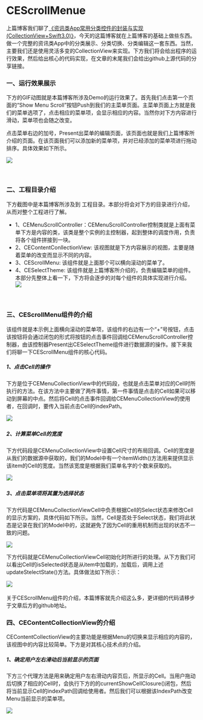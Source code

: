 # CEScrollMenue

上篇博客我们聊了[《资讯类App常用分类控件的封装与实现(CollectionView+Swift3.0)》](http://www.cnblogs.com/ludashi/p/6638942.html)，今天的这篇博客就在上篇博客的基础上做些东西。做一个完整的资讯类App中的分类展示、分类切换、分类编辑这一套东西。当然，主要我们还是使用灵活多变的CollectionView来实现。下方我们将会给出程序的运行效果，然后给出核心的代码实现，在文章的末尾我们会给出github上源代码的分享链接。


### 一、运行效果展示

下方的GIF动图就是本篇博客所涉及Demo的运行效果了。首先我们点击第一个页面的“Show Menu Scroll”按钮Push到我们的主菜单页面。主菜单页面上方就是我们的菜单选项了，点击相应的菜单项，会显示相应的内容。当然你对下方内容进行滑动，菜单项也会随之改变。

点击菜单右边的加号，Present出菜单的编辑页面，该页面也就是我们上篇博客所介绍的页面。在该页面我们可以添加新的菜单项，并对已经添加的菜单项进行拖动排序。具体效果如下所示。

![](http://images2015.cnblogs.com/blog/545446/201703/545446-20170331110222102-2041088892.gif)

　　

 

 

### 二、工程目录介绍

下方截图中是本篇博客所涉及到 工程目录。本部分将会对下方的目录进行介绍，从而对整个工程进行了解。

* 1、CEMenuScrollController：CEMenuScrollController控制类就是上面有菜单下方是内容的类，该类是整个实例的主控制器，起到整体的调度作用，负责将各个组件拼接到一块。
* 2、CEContentConllectionView: 该视图就是下方内容展示的视图，主要是随着菜单的改变而显示不同的内容。
* 3、CEScrollMenu: 该组件就是上面那个可以横向滚动的菜单了。
* 4、CESelectTheme: 该组件就是上篇博客所介绍的，负责编辑菜单的组件。
本部分先整体上看一下，下方将会逐步的对每个组件的具体实现进行介绍。
![](http://images2015.cnblogs.com/blog/545446/201703/545446-20170331112912070-485115622.png)

　　

 

 

 

### 三、CEScrollMenu组件的介绍

该组件就是本示例上面横向滚动的菜单项，该组件的右边有一个“+”号按钮，点击该按钮将会通过闭包的形式将按钮的点击事件回调给CEMenuScrollController控制器，由该控制器Present出CESelectTheme组件进行数据源的操作。接下来我们将聊一下CEScrollMenu组件的核心代码。

 

##### 1、点击Cell的操作

下方是位于CEMenuCollectionView中的代码段，也就是点击菜单对应的Cell时所执行的方法。在该方法中主要做了两件事情，第一件事情是点击的Cell如果可以移动到屏幕的中点。然后将Cell的点击事件回调给CEMenuCollectionView的使用者，在回调时，要传入当前点击Cell的indexPath。

![](http://images2015.cnblogs.com/blog/545446/201703/545446-20170331142728664-923825582.png)
　　

 

##### 2、计算菜单Cell的宽度

下方代码段是CEMenuCollectionView中设置Cell尺寸的布局回调。Cell的宽度是从我们的数据源中获取的，我们的Model中有一个itemWidth()方法用来提供显示该item的Cell的宽度。当然该宽度是根据我们菜单名字的个数来获取的。

![](http://images2015.cnblogs.com/blog/545446/201703/545446-20170331150042727-1420540607.png)
　　

 

##### 3、点击菜单项将其置为选择状态

下方代码是CEMenuCollectionViewCell中负责根据Cell的Select状态来修改Cell的显示方案的，具体代码如下所示。当然，Cell是否处于Select状态，我们将此状态是记录在我们的Model中的，这就避免了因为Cell的重用机制而出现的状态不一致的问题。

![](http://images2015.cnblogs.com/blog/545446/201703/545446-20170331150856102-1784832402.png)

 

下方代码就是CEMenuCollectionViewCell初始化时所进行的处理。从下方我们可以看出Cell的isSelected状态是从item中加载的，加载后，调用上述updateStelectState()方法。具体做法如下所示：

![](http://images2015.cnblogs.com/blog/545446/201703/545446-20170331151212664-1803754237.png)
　　

 

关于CEScrollMenu组件的介绍，本篇博客就先介绍这么多，更详细的代码请移步于文章后方的github地址。

 

 

### 四、CEContentCollectionView的介绍

CEContentCollectionView的主要功能是根据Menu的切换来显示相应的内容的，该视图中的内容比较简单。下方是对其核心技术点的介绍。

##### 1、确定用户左右滑动后当前显示的页面

下方三个代理方法是用来确定用户左右滑动内容页后，所显示的Cell。当用户拖动后切换了相应的Cell时，会执行下方的的currentShowCellClosure()闭包，然后将当前显示Cell的indexPath回调给使用者。然后我们可以根据该IndexPath改变Menu当前显示的菜单项。

![](http://images2015.cnblogs.com/blog/545446/201703/545446-20170331151750461-1312544841.png)


 
